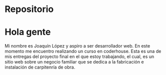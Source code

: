 # Repositorio
<h1>Hola gente</h1>
<p>Mi nombre es Joaquín López y aspiro a ser desarrollador web. En este momento me encuentro realizando un curso en coderhouse. Esta es una de mis entregas del proyecto final en el que estoy trabajando, el cual, es un sitio web sobre un negocio familiar que se dedica a la fabricación e instalación de carpitenría de obra.</p>
